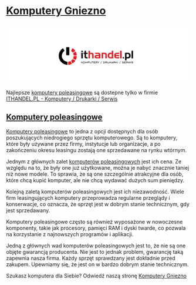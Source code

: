 # [Komputery Gniezno](https://ithandel.pl)

![ITHANDEL.PL - Komputery / Drukarki / Serwis](https://raw.githubusercontent.com/ithandel/.github/main/profile/logo.jpg "ITHANDEL.PL - Komputery / Drukarki / Serwis")

Najlepsze [komputery poleasingowe](https://ithandel.pl) są dostepne tylko w firmie [ITHANDEL.PL - Komputery / Drukarki / Serwis](https://ithandel.pl)

## [Komputery poleasingowe](https://ithandel.pl)

[Komputery poleasingowe](https://ithandel.pl) to jedna z opcji dostępnych dla osób poszukujących niedrogiego sprzętu komputerowego. Są to komputery, które były używane przez firmy, instytucje lub organizacje, a po zakończeniu okresu leasingu zostają one sprzedawane na rynku wtórnym.

Jednym z głównych zalet [komputerów poleasingowych](https://ithandel.pl) jest ich cena. Ze względu na to, że były one już użytkowane, można je nabyć znacznie taniej niż nowe modele. To sprawia, że są one szczególnie atrakcyjne dla osób, które chcą kupić komputer, ale nie chcą wydawać dużych sum pieniędzy.

Kolejną zaletą komputerów poleasingowych jest ich niezawodność. Wiele firm leasingujących komputery przeprowadza regularne przeglądy i konserwacje, co oznacza, że sprzęt jest w dobrym stanie technicznym, gdy jest sprzedawany. 

Komputery poleasingowe często są również wyposażone w nowoczesne komponenty, takie jak procesory, pamięci RAM i dyski twarde, co pozwala na korzystanie z najnowszych programów i aplikacji.

Jedną z głównych wad komputerów poleasingowych jest to, że nie są one objęte gwarancją producenta. Nie jest to jednak problem, gwarancję taką zapewnia nasza firma. Każdy sprzęt sprawdzany jest dokładnie przed zakupem. Upewniamy się, że jest on w bardzo dobrym stanie technicznym.

Szukasz komputera dla Siebie? Odwiedź naszą stronę [Komputery Gniezno](https://ithandel.pl)